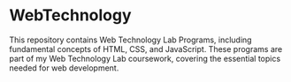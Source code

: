 # WebTechnology
This repository contains Web Technology Lab Programs, including fundamental concepts of HTML, CSS, and JavaScript. These programs are part of my Web Technology Lab coursework, covering the essential topics needed for web development.

